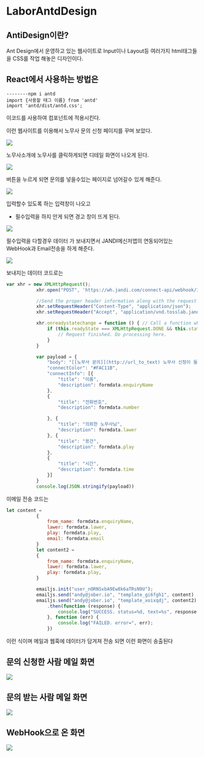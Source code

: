 # LaborAntdDesign

## AntiDesign이란?
Ant Design에서 운영하고 있는 웹사이트로 Input이나 Layout등 여러가지 html태그들을 CSS를 작업 해놓은 디자인이다.

## React에서 사용하는 방법은 
```
--------npm i antd 
import {사용할 태그 이름} from 'antd'
import 'antd/dist/antd.css';
```

이코드를 사용하여 컴포넌트에 적용시킨다.

이런 웹사이트를 이용해서 노무사 문의 신청 페이지를 꾸며 보았다.

<img src="./GitHubImg/캡처.png">

노무사소개에 노무사를 클릭하게되면 디테일 화면이 나오게 된다.

<img src="./GitHubImg/detail.png">

버튼을 누르게 되면 문의를 넣을수있는 페이지로 넘어갈수 있게 해준다.


<img src="./GitHubImg/content.png">

 입력할수 있도록 하는 입력창이 나오고
 
* 필수입력을 하지 안게 되면 경고 창이 뜨게 된다.
 
 <img src="./GitHubImg/important.png">


 필수입력을 다할경우 데이터 가 보내지면서 JANDI메신저앱의 연동되어있는 WebHook과 Email전송을 하게 해준다.

 <img src="./GitHubImg/데이터 전송.png">

 보내지는 데이터 코드로는 

 ```javascript
 var xhr = new XMLHttpRequest();
            xhr.open("POST", 'https://wh.jandi.com/connect-api/webhook/18007791/2ee1e9fdb8febe410ab4734d7d46d211', false);

            //Send the proper header information along with the request
            xhr.setRequestHeader("Content-Type", "application/json");
            xhr.setRequestHeader("Accept", "application/vnd.tosslab.jandi-v2+json");

            xhr.onreadystatechange = function () { // Call a function when the state changes.
                if (this.readyState === XMLHttpRequest.DONE && this.status === 200) {
                    // Request finished. Do processing here.
                }
            }

            var payload = {
                "body": "[[노무사 문의]](http://url_to_text) 노무사 신청이 들어왔습니다.",
                "connectColor": "#FAC11B",
                "connectInfo": [{
                    "title": "이름",
                    "description": formdata.enquiryName
                },
                {
                    "title": "전화번호",
                    "description": formdata.number

                }, {
                    "title": "의뢰한 노무사님",
                    "description": formdata.lawer
                }, {
                    "title": "용건",
                    "description": formdata.play
                },
                {
                    "title": "시간",
                    "description": formdata.time
                }]
            }
            console.log(JSON.stringify(payload))
 ```

 이메일 전송 코드는
 ```javascript
 let content =
            {
                from_name: formdata.enquiryName,
                lawer: formdata.lawer,
                play: formdata.play,
                email: formdata.email
            }
            let content2 =
            {
                from_name: formdata.enquiryName,
                lawer: formdata.lawer,
                play: formdata.play,
            }

            emailjs.init("user_nORNSxbA9Ew8k6aTRsN9U");
            emailjs.send("andy@jober.io", "template_gi6fgh1", content)
            emailjs.send("andy@jober.io", "template_xoixqdj", content2)
                .then(function (response) {
                    console.log("SUCCESS. status=%d, text=%s", response.status, response.text);
                }, function (err) {
                    console.log("FAILED. error=", err);
                })
 ```

 이런 식이며 메일과 웹훅에 데이터가 담겨져 전송 되면 이런 화면이 송출된다

 ## 문의 신청한 사람 메일 화면
 <img src="./GitHubImg/문의자 메일.png">

 ## 문의 받는 사람 메일 화면
 <img src="./GitHubImg/문의를 받는 메일.png">

 ## WebHook으로 온 화면
<img src="./GitHubImg/웹훅.png">